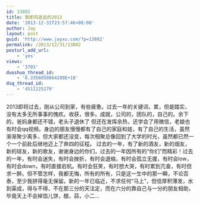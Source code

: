 ```yaml
---
id: 13802
title: 致即将逝去的2013
date: '2013-12-31T23:57:46+08:00'
author: Jay
layout: post
guid: 'http://www.jayxu.com/?p=13802'
permalink: /2013/12/31/13802
posturl_add_url:
    - 'yes'
views:
    - '3703'
duoshuo_thread_id:
    - '6.3356050864289E+18'
dsq_thread_id:
    - '4511225279'
---
```


2013即将过去，刚从公司到家，有些疲惫。过去一年的关键词，累，但是踏实，没有太多无所事事的愧疚。收获，很多。成就，公司的，团队的，自己的。余下的，爸妈身都还不错，老头子退休了 但还在发挥余热，还学会了用微信，老娘也有时会qq视频。身边的朋友慢慢都有了自己的家庭和娃，有了自己的生活，虽然渐渐聚少离多，但大家都还没变，每次相聚总像回到了大学的时光，虽然都已然一个一个前赴后继地迈上了奔四的征程。 过去的一年，有了新的酒友，新的烟友，新的球友，新的歌友，谢谢身边的你们，过去的一年因所有的“你们”而精彩！过去的一年，有时会迷失，有时会挫折，有时会退缩，有时会孤立无援，有时会low，有时会down，有时直接宕机。有时会狂笑，有时想大哭，有时累到亢奋，有时但求一醉。但不管怎样，我都无悔，所有的所有，只是这一生中的那一瞬，不论否泰，至少我拼得毫无保留。新的一年已临近，不求任何“马上”，但信厚积薄发，水到渠成，得与不得，不在那三分的天注定，而在六分的靠自己与一分的朋友相助，毕竟天上不会掉馅儿饼，醋，蒜，小二…&nbsp;